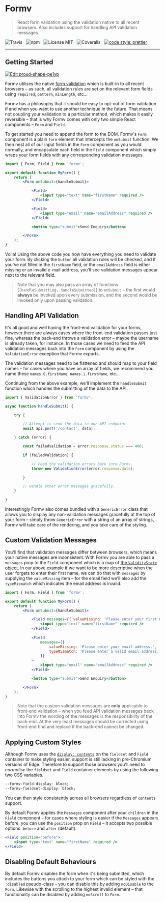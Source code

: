 # Formv

> React form validation using the validation native to all recent browsers. Also includes support for handling API validation messages.

![Travis](http://img.shields.io/travis/Wildhoney/Formv.svg?style=for-the-badge)
&nbsp;
![npm](http://img.shields.io/npm/v/formv.svg?style=for-the-badge)
&nbsp;
![License MIT](http://img.shields.io/badge/license-mit-lightgrey.svg?style=for-the-badge)
&nbsp;
![Coveralls](https://img.shields.io/coveralls/Wildhoney/Formv.svg?style=for-the-badge)
&nbsp;
[![code style: prettier](https://img.shields.io/badge/code_style-prettier-ff69b4.svg?style=for-the-badge)](https://github.com/prettier/prettier)

---

## Getting Started

[![Edit proud-shape-pe1yp](https://codesandbox.io/static/img/play-codesandbox.svg)](https://codesandbox.io/s/proud-shape-pe1yp?fontsize=14)

Formv utilises the native [form validation](https://developer.mozilla.org/en-US/docs/Learn/HTML/Forms/Form_validation) which is built-in to all recent browsers &ndash; as such, all validation rules are set on the relevant form fields using `required`, `pattern`, `minLength`, etc...

Formv has a philosophy that it should be easy to opt-out of form validation if and when you want to use another technique in the future. That means not coupling your validation to a particular method, which makes it easily reversible &ndash; that is why Formv comes with only two simple React components &ndash; `Form` and `Field`.

To get started you need to append the form to the DOM. Formv's `Form` component is a plain `form` element that intercepts the `onSubmit` function. We then nest all of our input fields in the `Form` component as you would normally, and encapsulate each field in the `Field` component which simply wraps your form fields with any corresponding validation messages.

```jsx
import { Form, Field } from 'formv';

export default function MyForm() {
    return (
        <Form onSubmit={handleSubmit}>

            <Field>
                <input type="text" name="firstName" required />
            </Field>

            <Field>
                <input type="email" name="emailAddress" required />
            </Field>

            <button type="submit">Send Enquiry</button>

        </Form>
    );
}
```

Voila! Using the above code you now have everything you need to validate your form. By clicking the `button` all validation rules will be checked, and if you've not filled in the `firstName` field, or the `emailAddress` field is either missing or an invalid e-mail address, you'll see validation messages appear next to the relevant field.

> Note that you may also pass an array of functions (`[handleSubmitting, handleSubmitted]`) to `onSubmit` &ndash; the first would **always** be invoked upon every submission, and the second would be invoked only upon passing validation.

## Handling API Validation

It's all good and well having the front-end validation for your forms, however there are always cases where the front-end validation passes just fine, whereas the back-end throws a validation error &ndash; maybe the username is already taken, for instance. In those cases we need to feed the API validation messages back into the `Form` component by using the `ValidationError` exception that Formv exports.

The validation messages need to be flattened and should map to your field names &ndash; for cases where you have an array of fields, we recommend you name these `names.0.firstName`, `names.1.firstName`, etc...

Continuing from the above example, we'll implement the `handleSubmit` function which handles the submitting of the data to the API.

```javascript
import { ValidationError } from 'formv';

async function handleSubmit() {

    try {

        // Attempt to send the data to our API endpoint.
        await api.post('/contact', data);

    } catch (error) {

        const failedValidation = error.response.status === 400;

        if (failedValidation) {

            // Feed the validation errors back into Formv.
            throw new ValidationError(error.response.data);

        }

        // Handle other error messages gracefully.
    }

}
```

Interestingly Formv also comes bundled with a `GenericError` class that allows you to display any non-validation messages gracefully at the top of your form &ndash; simply throw `GenericError` with a string of an array of strings, Formv will take care of the rendering, and you take care of the styling.

## Custom Validation Messages

You'll find that validation messages differ between browsers, which means your native messages are inconsistent. With Formv you are able to pass a `messages` prop to the `Field` component which is a map of [the `ValidityState` object](https://developer.mozilla.org/en-US/docs/Web/API/ValidityState). In our above example if we want to be more descriptive when the user forgets to enter their first name, we can do that with `messages` by supplying the `valueMissing` item &ndash; for the email field we'll also add the `typeMismatch` which indicates the email address is invalid.

```jsx
import { Form, Field } from 'formv';

export default function MyForm() {
    return (
        <Form onSubmit={handleSubmit}>

            <Field messages={{ valueMissing: 'Please enter your first name.' }}>
                <input type="text" name="firstName" required />
            </Field>
            
            <Field
                messages={{
                    valueMissing: 'Please enter your email address.',
                    typeMismatch: 'Please enter a valid email address.'
                }}
            >
                <input type="email" name="emailAddress" required />
            </Field>

            <button type="submit">Send Enquiry</button>

        </Form>
    );
}
```

> Note that the custom validation messages are **only** applicable to front-end validation &ndash; when you feed API validation messages back into Formv the wording of the messages is the responsibility of the back-end. At the very least messages should be corrected using front-end find and replace if the back-end cannot be changed.

## Applying Custom Styles

Although Formv uses the [`display: contents`](https://caniuse.com/#feat=css-display-contents) on the `fieldset` and `Field` container to make styling easier, support is still lacking in pre-Chromium versions of Edge. Therefore to support those browsers you'll need to *normalise* the `fieldset` and `Field` container elements by using the following two CSS variables.

```css
--formv-field-display: block;
--formv-fieldset-display: block;
```

You can then style consistently across all browsers regardless of `contents` support.

By default Formv applies the `Messages` component after your `children` in the `Field` component &ndash; for cases where styling is easier if the `Messages` appears before, you can use the `position` prop on `Field` &ndash; it accepts two possible options: `before` and `after` (default).

```jsx
<Field position="before">
    <input type="text" name="firstName" required />
</Field>
```

## Disabling Default Behaviours

By default Formv disables the form when it's being submitted, which includes the buttons you attach to your form which can be styled with the `:disabled` pseudo-class &ndash; you can disable this by adding `noDisable` to the `Form`. Likewise with the scrolling to the highest invalid element &ndash; that functionality can be disabled by adding `noScroll` to `Form`.
